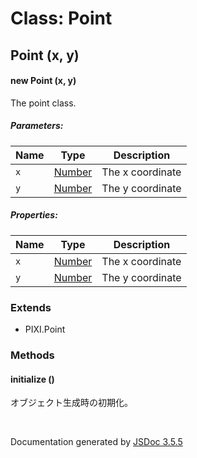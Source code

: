 # Class: Point

## Point (x, y)

#### new Point (x, y)

The point class.

##### Parameters:

| Name | Type | Description |
| --- | --- | --- |
| `x` | [Number](Number.md) | The x coordinate |
| `y` | [Number](Number.md) | The y coordinate |

##### Properties:

| Name | Type | Description |
| --- | --- | --- |
| `x` | [Number](Number.md) | The x coordinate |
| `y` | [Number](Number.md) | The y coordinate |

<dl>
</dl>

### Extends

* PIXI.Point

### Methods

#### initialize ()

 オブジェクト生成時の初期化。
<dl>
</dl>
 <br>

  Documentation generated by [JSDoc 3.5.5](https://github.com/jsdoc3/jsdoc)
